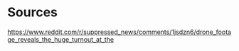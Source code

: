 # Sources

https://www.reddit.com/r/suppressed_news/comments/1jsdzn6/drone_footage_reveals_the_huge_turnout_at_the
